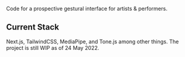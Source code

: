 Code for a prospective gestural interface for artists & performers.

## Current Stack
Next.js, TailwindCSS, MediaPipe, and Tone.js among other things. The project is still WIP as of 24 May 2022. 
